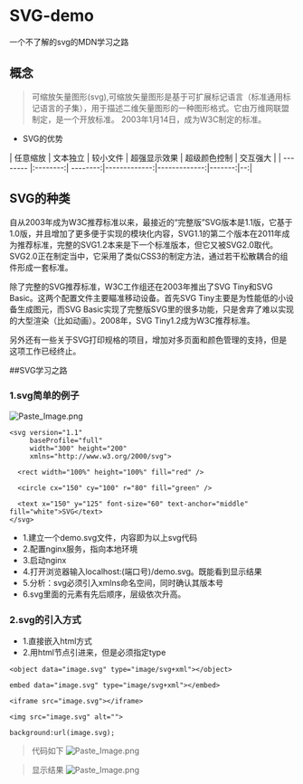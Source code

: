 # SVG-demo
一个不了解的svg的MDN学习之路
## 概念
> 可缩放矢量图形(svg),可缩放矢量图形是基于可扩展标记语言（标准通用标记语言的子集），用于描述二维矢量图形的一种图形格式。它由万维网联盟制定，是一个开放标准。
> 2003年1月14日，成为W3C制定的标准。
* SVG的优势

| 任意缩放 | 文本独立 | 较小文件 | 超强显示效果 | 超级颜色控制 | 交互强大 |
| -------- |:--------:| --------:|-------------:|-------------:|-------:|--:|
## SVG的种类
自从2003年成为W3C推荐标准以来，最接近的“完整版”SVG版本是1.1版，它基于1.0版，并且增加了更多便于实现的模块化内容，SVG1.1的第二个版本在2011年成为推荐标准，完整的SVG1.2本来是下一个标准版本，但它又被SVG2.0取代。SVG2.0正在制定当中，它采用了类似CSS3的制定方法，通过若干松散耦合的组件形成一套标准。

除了完整的SVG推荐标准，W3C工作组还在2003年推出了SVG Tiny和SVG Basic。这两个配置文件主要瞄准移动设备。首先SVG Tiny主要是为性能低的小设备生成图元，而SVG Basic实现了完整版SVG里的很多功能，只是舍弃了难以实现的大型渲染（比如动画）。2008年，SVG Tiny1.2成为W3C推荐标准。

另外还有一些关于SVG打印规格的项目，增加对多页面和颜色管理的支持，但是这项工作已经终止。

##SVG学习之路
### 1.svg简单的例子

![Paste_Image.png](http://upload-images.jianshu.io/upload_images/2604175-06fafc8513dd0fb3.png?imageMogr2/auto-orient/strip%7CimageView2/2/w/1240)
```
<svg version="1.1"
     baseProfile="full"
     width="300" height="200"
     xmlns="http://www.w3.org/2000/svg">

  <rect width="100%" height="100%" fill="red" />

  <circle cx="150" cy="100" r="80" fill="green" />

  <text x="150" y="125" font-size="60" text-anchor="middle" fill="white">SVG</text>
</svg>
```
* 1.建立一个demo.svg文件，内容即为以上svg代码
* 2.配置nginx服务，指向本地环境
* 3.启动nginx
* 4.打开浏览器输入localhost:(端口号)/demo.svg。既能看到显示结果
* 5.分析：svg必须引入xmlns命名空间，同时确认其版本号
* 6.svg里面的元素有先后顺序，层级依次升高。
### 2.svg的引入方式
* 1.直接嵌入html方式
* 2.用html节点引进来，但是必须指定type
```
<object data="image.svg" type="image/svg+xml"></object>

embed data="image.svg" type="image/svg+xml"></embed>

<iframe src="image.svg"></iframe>

<img src="image.svg" alt="">

background:url(image.svg);

 ```
 
> 代码如下
![Paste_Image.png](http://upload-images.jianshu.io/upload_images/2604175-88a848a5c3d096bc.png?imageMogr2/auto-orient/strip%7CimageView2/2/w/1240)

> 显示结果
![Paste_Image.png](http://upload-images.jianshu.io/upload_images/2604175-361ef8c4ac693b01.png?imageMogr2/auto-orient/strip%7CimageView2/2/w/1240)